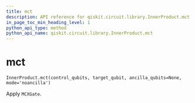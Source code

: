 ```yaml
---
title: mct
description: API reference for qiskit.circuit.library.InnerProduct.mct
in_page_toc_min_heading_level: 1
python_api_type: method
python_api_name: qiskit.circuit.library.InnerProduct.mct
---
```


# mct

<span id="qiskit.circuit.library.InnerProduct.mct" />

`InnerProduct.mct(control_qubits, target_qubit, ancilla_qubits=None, mode='noancilla')`

Apply `MCXGate`.

